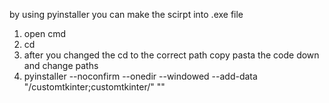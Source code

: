 by using pyinstaller you can make the scirpt into .exe file
1. open cmd
2. cd <desktop file organizer path>
3. after you changed the cd to the correct path copy pasta the code down and change paths
4. pyinstaller --noconfirm --onedir --windowed --add-data "<CustomTkinter Location>/customtkinter;customtkinter/"  "<Path to Python Script>"
